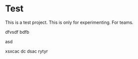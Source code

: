 
# Test
This is a test project. This is only for experimenting.
For teams.


dfvsdf bdfb

asd

xsxcac
dc
dsac
rytyr
